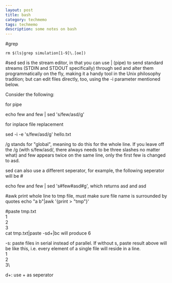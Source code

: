 ```yaml
---
layout: post
title: bash
category: techmemo
tags: techmemo
description: some notes on bash 
---
```



#grep

`rm $(ls|grep simulation[1-9]\.[oe])`


#sed 
sed is the stream editor, in that you can use | (pipe) to send standard streams (STDIN and STDOUT specifically) through sed and alter them programmatically on the fly, making it a handy tool in the Unix philosophy tradition; but can edit files directly, too, using the -i parameter mentioned below.

Consider the following:

for pipe

echo few and few | sed 's/few/asd/g'

for inplace file replacement 

sed -i -e 's/few/asd/g' hello.txt

/g stands for "global", meaning to do this for the whole line. If you leave off the /g (with s/few/asd/, there always needs to be three slashes no matter what) and few appears twice on the same line, only the first few is changed to asd.

sed can also use a different seperator, for example, the following seperator will be #

echo few and few | sed 's#few#asd#g', which returns asd and asd

#awk
print whole line to tmp file, must make sure file name is surrounded by quotes 
echo "a b"|awk '{print  > "tmp"}'


#paste
tmp.txt\
1\
2\
3\
cat tmp.txt|paste -sd+|bc
will produce 6 

-s: paste files in serial instead of parallel. If without s, paste result above will be like this, i.e. every element of a single file will reside in a line. \
1\
2\
3\

d+: use + as seperator 
